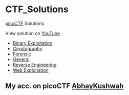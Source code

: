 # CTF_Solutions

[picoCTF](https://github.com/Abhaykushwah/CTF_Solutions/tree/main/picoCTF) Solutions

View solution on [YouTube](https://www.youtube.com/playlist?list=PLmY7nCxt9pN_7CaxAicwaj5NYjAGXPOxX)
- [Binary Exploitation](https://github.com/Abhaykushwah/CTF_Solutions/tree/main/picoCTF/Binary-Exploitation)
- [Cryptography](https://github.com/Abhaykushwah/CTF_Solutions/tree/main/picoCTF/Cryptography)
- [Forensic](https://github.com/Abhaykushwah/CTF_Solutions/tree/main/picoCTF/Forensic)
- [General](https://github.com/Abhaykushwah/CTF_Solutions/tree/main/picoCTF/General)
- [Reverse Engineering](https://github.com/Abhaykushwah/CTF_Solutions/tree/main/picoCTF/Reverse%20Engineering)
- [Web Exploitation](https://github.com/Abhaykushwah/CTF_Solutions/tree/main/picoCTF/Web%20Exploitation)

My acc. on picoCTF [AbhayKushwah](https://play.picoCTF.org/user/AbhayKushwah)
---
